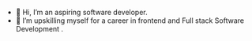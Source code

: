 - 👋 Hi, I’m an aspiring software developer.
- 👀 I’m upskilling myself for a career in frontend and Full stack Software Development .


<!---
goldfishdolphin/goldfishdolphin is a ✨ special ✨ repository because its `README.md` (this file) appears on your GitHub profile.
You can click the Preview link to take a look at your changes.
--->
